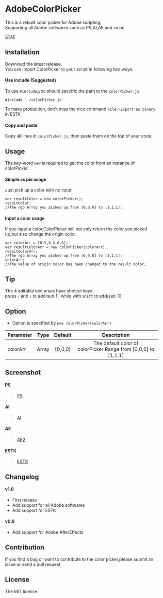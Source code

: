 # AdobeColorPicker
This is a rebuilt color picker for Adobe scripting.  
Supporting all Adobe softwares such as PS,AI,AE and so on.  

![AE](https://raw.githubusercontent.com/Smallpath/AdobeColorPicker/master/_screenshot/AE.png)

## Installation
Download the latest release.  
You can import ColorPicker to your script in following two ways:  

#### Use include (Suggested)
To use `#include`,you should specific the path to the `colorPicker.js`  
```
#include './colorPicker.js'
```
To make production, don't miss the nice command `File->Export as binary` in ESTK

#### Copy and paste
Copy all lines in `colorPicker.js`, then paste them on the top of your code.  

## Usage
The key-word `new` is required to get the color from an instance of colorPicker.  

#### Simple as pie usage
Just pick up a color with no input.  

```
var resultColor = new colorPicker();
resultColor;
//The rgb Array you picked up,from [0,0,0] to [1,1,1];
```

#### Input a color usage
If you input a color,ColorPicker will not only return the color you picked up,but also change the origin color.    

```
var colorArr = [0.5,0.5,0.5];
var resultColorArr = new colorPicker(colorArr);  
resultColorArr;
//The rgb Array you picked up,from [0,0,0] to [1,1,1];
colorArr;
//The value of origin color has been changed to the result color;
```

## Tip
The 4 editable text areas have shotcut keys:  
press `↑` and `↓` to add/sub 1 , while with `Shift` to add/sub 10

## Option
- Option is specified by `new colorPicker(colorArr)`  

|Parameter | Type |Default| Description|
|:---------|:----:|:-----:|:----------:|
|colorArr  |Array |[0,0,0]|The default color of colorPicker.Range from [0,0,0] to [1,1,1] |

## Screenshot
#### PS
>[PS](https://raw.githubusercontent.com/Smallpath/AdobeColorPicker/master/_screenshot/PS.png)  

#### AI
>[AI](https://raw.githubusercontent.com/Smallpath/AdobeColorPicker/master/_screenshot/AI.png)

#### AE
>[AE2](https://raw.githubusercontent.com/Smallpath/AdobeColorPicker/master/_screenshot/AI.png)

#### ESTK
>[ESTK](https://raw.githubusercontent.com/Smallpath/AdobeColorPicker/master/_screenshot/ESTK.png)

## Changelog
#### v1.0
- First release
- Add support for all Adobe softwares 
- Add support for ESTK

#### v0.9
- Add support for Adobe AfterEffects

## Contribution
If you find a bug or want to contribute to the color picker,please submit an issue or send a pull request

## License
The MIT license




